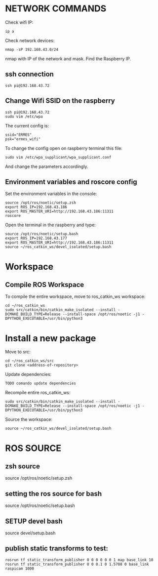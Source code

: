 # NETWORK COMMANDS

Check wifi IP:

```
ip a
```
Check network devices:

```
nmap -sP 192.168.43.0/24
```
nmap with IP of the network and mask. Find the Raspberry IP.
## ssh connection

```
ssh pi@192.168.43.72
```

## Change Wifi SSID on the raspberry


```
ssh pi@192.168.43.72
sudo vim /etc/wpa
```

The current config is:

```
ssid="ERMES"
psk="ermes_wifi"
```
To change the config open on raspberry terminal this file:
```
sudo vim /etc/wpa_supplicant/wpa_supplicant.conf 
```
And change the parameters accordingly.


## Environment variables and roscore config
Set the environment variables in the console:


```
source /opt/ros/noetic/setup.zsh
export ROS_IP=192.168.43.186  
export ROS_MASTER_URI=http://192.168.43.186:11311
roscore
```


Open the terminal in the raspberry and type:


```
source /opt/ros/noetic/setup.bash
export ROS_IP=192.168.43.177  
export ROS_MASTER_URI=http://192.168.43.186:11311
source ~/ros_catkin_ws/devel_isolated/setup.bash
```

# Workspace

## Compile ROS Workspace
To compile the entire workspace, move to ros_catkin_ws workspace:
```
cd ~/ros_catkin_ws
sudo src/catkin/bin/catkin_make_isolated --install -DCMAKE_BUILD_TYPE=Release --install-space /opt/ros/noetic -j1 -DPYTHON_EXECUTABLE=/usr/bin/python3
```

# Install a new package
Move to src:
```
cd ~/ros_catkin_ws/src
git clone <address-of-repository>
```
Update dependencies:

```
TODO comando update dependencies
```

Recompile entire ros_catkin_ws:

```
sudo src/catkin/bin/catkin_make_isolated --install -DCMAKE_BUILD_TYPE=Release --install-space /opt/ros/noetic -j1 -DPYTHON_EXECUTABLE=/usr/bin/python3
```

Source the workspace:

```
source ~/ros_catkin_ws/devel_isolated/setup.bash
```

<!--Finish the document when useful command must be added-->



# ROS SOURCE
## zsh source
source /opt/ros/noetic/setup.zsh

## setting the ros source for bash
source /opt/ros/noetic/setup.bash


## SETUP devel bash

source devel/setup.bash


## publish static transforms to test:

```
rosrun tf static_transform_publisher 0 0 0 0 0 0 1 map base_link 10
rosrun tf static_transform_publisher 0 0 0.1 0 1.5708 0 base_link raspicam 1000
```


